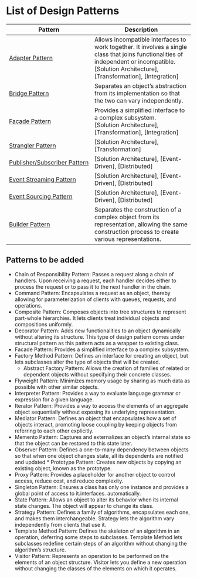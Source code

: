 # List of Design Patterns

| Pattern | Description |
|---|---|
| [Adapter&nbsp;Pattern](pattern_adapter.md) | Allows incompatible interfaces to work together. It involves a single class that joins functionalities of independent or incompatible.<br/>[Solution Architecture], [Transformation], [Integration] |
| [Bridge&nbsp;Pattern](pattern_bridge.md) | Separates an object’s abstraction from its implementation so that the two can vary independently. |
| [Facade&nbsp;Pattern](pattern_facade.md) | Provides a simplified interface to a complex subsystem.<br/> [Solution Architecture], [Transformation], [Integration] |
| [Strangler&nbsp;Pattern](pattern_strangler.md) | [Solution Architecture], [Transformation] |
| [Publisher/Subscriber&nbsp;Pattern](pattern_pubsub.md) | [Solution Architecture], [Event-Driven], [Distributed] |
| [Event&nbsp;Streaming&nbsp;Pattern](pattern_eventstreaming.md) | [Solution Architecture], [Event-Driven], [Distributed] |
| [Event&nbsp;Sourcing&nbsp;Pattern](pattern_eventsourcing.md) | [Solution Architecture], [Event-Driven], [Distributed] |
| [Builder&nbsp;Pattern](pattern_builder.md) | Separates the construction of a complex object from its representation, allowing the same construction process to create various representations. |

## Patterns to be added
* Chain of Responsibility Pattern: Passes a request along a chain of handlers. Upon receiving a request, each handler decides either to process the request or to pass it to the next handler in the chain.
* Command Pattern: Encapsulates a request as an object, thereby allowing for parameterization of clients with queues, requests, and operations.
* Composite Pattern: Composes objects into tree structures to represent part-whole hierarchies. It lets clients treat individual objects and compositions uniformly.
* Decorator Pattern: Adds new functionalities to an object dynamically without altering its structure. This type of design pattern comes under structural pattern as this pattern acts as a wrapper to existing class.
* Facade Pattern: Provides a simplified interface to a complex subsystem.
* Factory Method Pattern: Defines an interface for creating an object, but lets subclasses alter the type of objects that will be created.
  * Abstract Factory Pattern: Allows the creation of families of related or dependent objects without specifying their concrete classes.
* Flyweight Pattern: Minimizes memory usage by sharing as much data as possible with other similar objects.
* Interpreter Pattern: Provides a way to evaluate language grammar or expression for a given language.
* Iterator Pattern: Provides a way to access the elements of an aggregate object sequentially without exposing its underlying representation.
* Mediator Pattern: Defines an object that encapsulates how a set of objects interact, promoting loose coupling by keeping objects from referring to each other explicitly.
* Memento Pattern: Captures and externalizes an object’s internal state so that the object can be restored to this state later.
* Observer Pattern: Defines a one-to-many dependency between objects so that when one object changes state, all its dependents are notified and updated * Prototype Pattern: Creates new objects by copying an existing object, known as the prototype.
* Proxy Pattern: Provides a placeholder for another object to control access, reduce cost, and reduce complexity.
* Singleton Pattern: Ensures a class has only one instance and provides a global point of access to it.interfaces.
automatically.
* State Pattern: Allows an object to alter its behavior when its internal state changes. The object will appear to change its class.
* Strategy Pattern: Defines a family of algorithms, encapsulates each one, and makes them interchangeable. Strategy lets the algorithm vary independently from clients that use it.
* Template Method Pattern: Defines the skeleton of an algorithm in an operation, deferring some steps to subclasses. Template Method lets subclasses redefine certain steps of an algorithm without changing the algorithm’s structure.
* Visitor Pattern: Represents an operation to be performed on the elements of an object structure. Visitor lets you define a new operation without changing the classes of the elements on which it operates.
